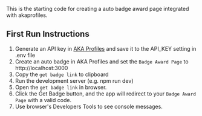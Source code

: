 This is the starting code for creating a auto badge award page integrated with akaprofiles.

## First Run Instructions

1. Generate an API key in [AKA Profiles](https://app.akaprofiles.com) and save it to the API_KEY setting in .env file
2. Create an auto badge in AKA Profiles and set the `Badge Award Page` to http://localhost:3000
3. Copy the `get badge link` to clipboard
4. Run the development server (e.g. npm run dev)
5. Open the `get badge link` in browser.
6. Click the Get Badge button, and the app will redirect to your `Badge Award Page` with a valid code.
7. Use browser's Developers Tools to see console messages.
